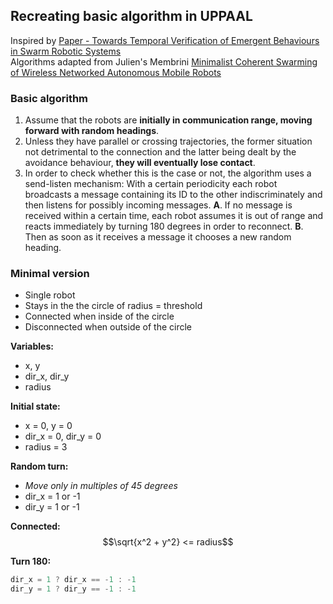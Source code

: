 ## Recreating basic algorithm in UPPAAL
Inspired by [Paper - Towards Temporal Verification of Emergent Behaviours in Swarm Robotic Systems](Paper%20-%20Towards%20Temporal%20Verification%20of%20Emergent%20Behaviours%20in%20Swarm%20Robotic%20Systems.md)  
Algorithms adapted from Julien's Membrini [Minimalist Coherent Swarming of Wireless Networked Autonomous Mobile Robots](../Papers/Minimalist%20Coherent%20Swarming%20of%20Wireless%20Networked%20Autonomous%20Mobile%20Robots.pdf)

### Basic algorithm
1. Assume that the robots are **initially in communication range, moving forward with random headings**.
2. Unless they have parallel or crossing trajectories, the former situation not detrimental to the connection and the latter being dealt by the avoidance behaviour, **they will eventually lose contact**. 
3. In order to check whether this is the case or not, the algorithm uses a send-listen mechanism: With a certain periodicity each robot broadcasts a message containing its ID to the other indiscriminately and then listens for possibly incoming messages. 
	**A**. If no message is received within a certain time, each robot assumes it is out of range and reacts immediately by turning 180 degrees in order to reconnect.
	**B**. Then as soon as it receives a message it chooses a new random heading.

### Minimal version
- Single robot
- Stays in the the circle of radius = threshold
- Connected when inside of the circle
- Disconnected when outside of the circle

**Variables:**
- x, y
- dir_x, dir_y
- radius

**Initial state:**
- x = 0, y = 0
- dir_x = 0, dir_y = 0
- radius = 3

**Random turn:**
- *Move only in multiples of 45 degrees*
- dir_x = 1 or -1
- dir_y = 1 or -1

**Connected:**
$$\sqrt{x^2 + y^2} <= radius$$

**Turn 180:**
```C++
dir_x = 1 ? dir_x == -1 : -1
dir_y = 1 ? dir_y == -1 : -1
```
